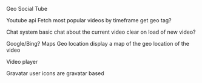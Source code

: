 Geo Social Tube

Youtube api
	Fetch most popular videos by timeframe
	get geo tag?

Chat system
	basic chat about the current video
	clear on load of new video?

Google/Bing? Maps Geo location
	display a map of the geo location of the video

Video player

Gravatar
	user icons are gravatar based
